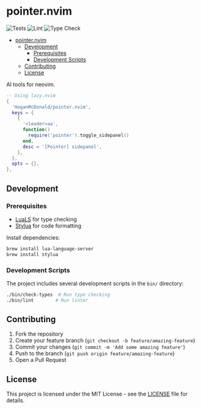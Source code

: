 # pointer.nvim

![Tests](https://github.com/hoganmcdonald/pointer.nvim/actions/workflows/test.yml/badge.svg)
![Lint](https://github.com/hoganmcdonald/pointer.nvim/actions/workflows/lint.yml/badge.svg)
![Type Check](https://github.com/hoganmcdonald/pointer.nvim/actions/workflows/typecheck.yml/badge.svg)

<!--toc:start-->
- [pointer.nvim](#pointernvim)
  - [Development](#development)
    - [Prerequisites](#prerequisites)
    - [Development Scripts](#development-scripts)
  - [Contributing](#contributing)
  - [License](#license)
<!--toc:end-->

AI tools for neovim.

```lua
-- Using lazy.nvim
{
  'HoganMcDonald/pointer.nvim',
  keys = {
    {
      '<leader>aa',
      function()
        require('pointer').toggle_sidepanel()
      end,
      desc = '[Pointer] sidepanel',
    },
  },
  opts = {},
},
```

## Development

### Prerequisites

- [LuaLS](https://github.com/LuaLS/lua-language-server) for type checking
- [Stylua](https://github.com/JohnnyMorganz/StyLua) for code formatting

Install dependencies:
```bash
brew install lua-language-server
brew install stylua
```

### Development Scripts

The project includes several development scripts in the `bin/` directory:

```bash
./bin/check-types  # Run type checking
./bin/lint        # Run linter
```

## Contributing

1. Fork the repository
2. Create your feature branch (`git checkout -b feature/amazing-feature`)
3. Commit your changes (`git commit -m 'Add some amazing feature'`)
4. Push to the branch (`git push origin feature/amazing-feature`)
5. Open a Pull Request

## License

This project is licensed under the MIT License - see the [LICENSE](LICENSE) file for details.
